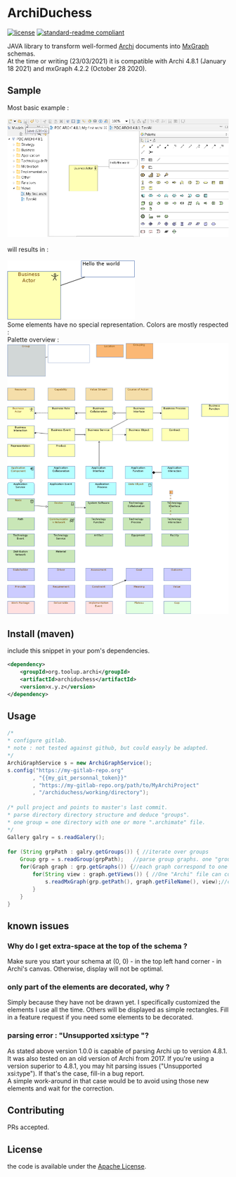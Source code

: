 # ArchiDuchess


[![license](https://img.shields.io/github/license/myamoto/ArchiDuchess.svg)](LICENSE)
[![standard-readme compliant](https://img.shields.io/badge/readme%20style-standard-brightgreen.svg?style=flat-square)](https://github.com/myamoto/ArchiDuchess)

JAVA library to transform well-formed [Archi](https://www.archimatetool.com/download) documents into [MxGraph](https://jgraph.github.io/mxgraph/) schemas.\
At the time or writing (23/03/2021) it is compatible with Archi 4.8.1 (January 18 2021) and mxGraph 4.2.2 (October 28 2020).

## Sample

Most basic example :\
\
![alt text](https://raw.githubusercontent.com/myamoto/ArchiDuchess/master/src/readme/archi_hello_the_world.png)\
\
will results in :\
\
![alt text](https://raw.githubusercontent.com/myamoto/ArchiDuchess/master/src/readme/hello_the_world.png)
\
Some elements have no special representation. Colors are mostly respected :\
Palette overview :\
![alt text](https://raw.githubusercontent.com/myamoto/ArchiDuchess/master/src/readme/all.png)

## Install (maven)
include this snippet in your pom's dependencies.

```xml
<dependency>
	<groupId>org.toolup.archi</groupId>
	<artifactId>archiduchess</artifactId>
	<version>x.y.z</version>
</dependency>
```
## Usage

```java
/*
* configure gitlab.
* note : not tested against github, but could easyly be adapted.
*/
ArchiGraphService s = new ArchiGraphService();
s.config("https://my-gitlab-repo.org"
		, "{{my_git_personnal_token}}"
		, "https://my-gitlab-repo.org/path/to/MyArchiProject"
		, "/archiduchess/working/directory");

/* pull project and points to master's last commit.
* parse directory directory structure and deduce "groups".
* one group = one directory with one or more ".archimate" file.
*/
Gallery galry = s.readGalery(); 

for (String grpPath : galry.getGroups()) { //iterate over groups
	Group grp = s.readGroup(grpPath);	//parse group graphs. one "group" correspond to a directory of "Archi" files.
	for(Graph graph : grp.getGraphs()) {//each graph correspond to one "Archi" file.
		for(String view : graph.getViews()) { //One "Archi" file can contain several schemas.
			s.readMxGraph(grp.getPath(), graph.getFileName(), view);//convert to mxGraph
		}
	}
}			
```
## known issues

### Why do I get extra-space at the top of the schema ?
Make sure you start your schema at (0, 0) - in the top left hand corner - in Archi's canvas.
Otherwise, display will not be optimal.

### only part of the elements are decorated, why ?
Simply because they have not be drawn yet. I specifically customized the elements I use all the time.
Others will be displayed as simple rectangles.
Fill in a feature request if you need some elements to be decorated.

### parsing error : "Unsupported xsi:type "?
As stated above version 1.0.0 is capable of parsing Archi up to version 4.8.1.\
It was also tested on an old version of Archi from 2017. If you're using a version superior to 4.8.1, you may hit parsing issues ("Unsupported xsi:type"). If that's the case, fill-in a bug report.\
A simple work-around in that case would be to avoid using those new elements and wait for the correction.

## Contributing

PRs accepted.

## License

the code is available under the [Apache License](LICENSE).
